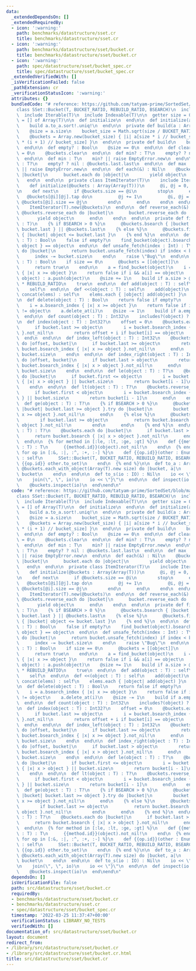 ```yaml
---
data:
  _extendedDependsOn: []
  _extendedRequiredBy:
  - icon: ':warning:'
    path: benchmarks/datastructure/sset.cr
    title: benchmarks/datastructure/sset.cr
  - icon: ':warning:'
    path: benchmarks/datastructure/sset/bucket.cr
    title: benchmarks/datastructure/sset/bucket.cr
  - icon: ':warning:'
    path: spec/datastructure/sset/bucket_spec.cr
    title: spec/datastructure/sset/bucket_spec.cr
  _extendedVerifiedWith: []
  _isVerificationFailed: false
  _pathExtension: cr
  _verificationStatusIcon: ':warning:'
  attributes: {}
  bundledCode: "# reference: https://github.com/tatyam-prime/SortedSet/blob/main/SortedSet.py\n\
    class SSet::Bucket(T, BUCKET_RATIO, REBUILD_RATIO, BSEARCH)\n  include Enumerable(T)\n\
    \  include Iterable(T)\n  include Indexable(T)\n\n  getter size = 0\n  @buckets\
    \ = [] of Array(T)\n\n  def initialize\n  end\n\n  def initialize(a : Enumerable(T))\n\
    \    build a.to_a.sort!.uniq!\n  end\n\n  private def build(a : Array(T)) : Nil\n\
    \    @size = a.size\n    bucket_size = Math.sqrt(size / BUCKET_RATIO).ceil.to_i\n\
    \    @buckets = Array.new(bucket_size) { |i| a[size * i // bucket_size...size\
    \ * (i + 1) // bucket_size] }\n  end\n\n  private def build\n    build to_a\n\
    \  end\n\n  def empty? : Bool\n    @size == 0\n  end\n\n  def clear\n    @size\
    \ = 0\n    @buckets.clear\n  end\n\n  def min? : T?\n    empty? ? nil : @buckets.first.first\n\
    \  end\n\n  def min : T\n    min? || raise EmptyError.new\n  end\n\n  def max?\
    \ : T?\n    empty? ? nil : @buckets.last.last\n  end\n\n  def max : T\n    max?\
    \ || raise EmptyError.new\n  end\n\n  def each(&) : Nil\n    @buckets.each do\
    \ |bucket|\n      bucket.each do |object|\n        yield object\n      end\n \
    \   end\n  end\n\n  private class ItemIterator(T)\n    include Iterator(T)\n\n\
    \    def initialize(@buckets : Array(Array(T)))\n      @i, @j = 0, 0\n    end\n\
    \n    def next\n      if @buckets.size == @i\n        stop\n      else\n     \
    \   @buckets[@i][@j].tap do\n          @j += 1\n          @i, @j = @i + 1, 0 if\
    \ @buckets[@i].size == @j\n        end\n      end\n    end\n  end\n\n  def each\n\
    \    ItemIterator(T).new(@buckets)\n  end\n\n  def reverse_each(&) : Nil\n   \
    \ @buckets.reverse_each do |bucket|\n      bucket.reverse_each do |object|\n \
    \       yield object\n      end\n    end\n  end\n\n  private def find_bucket(object\
    \ : T)\n    {% if BSEARCH > 0 %}\n      @buckets.bsearch { |bucket| object <=\
    \ bucket.last } || @buckets.last\n    {% else %}\n      @buckets.find(@buckets.last)\
    \ { |bucket| object <= bucket.last }\n    {% end %}\n  end\n\n  def includes?(object\
    \ : T) : Bool\n    false if empty?\n    find_bucket(object).bsearch { |x| x >=\
    \ object } == object\n  end\n\n  def unsafe_fetch(index : Int) : T\n    @buckets.each\
    \ do |bucket|\n      return bucket.unsafe_fetch(index) if index < bucket.size\n\
    \      index -= bucket.size\n    end\n    raise \"Bug\"\n  end\n\n  def add?(object\
    \ : T) : Bool\n    if size == 0\n      @buckets = [[object]]\n      @size = 1\n\
    \      return true\n    end\n\n    a = find_bucket(object)\n    i = a.bsearch_index\
    \ { |x| x >= object }\n    return false if i && a[i] == object\n    i ? a.insert(i,\
    \ object) : a.push(object)\n    @size += 1\n    build if a.size > @buckets.size\
    \ * REBUILD_RATIO\n    true\n  end\n\n  def add(object : T) : self\n    add?(object)\n\
    \    self\n  end\n\n  def <<(object : T) : self\n    add(object)\n  end\n\n  def\
    \ concat(elems) : self\n    elems.each { |object| add(object) }\n    self\n  end\n\
    \n  def delete(object : T) : Bool\n    return false if empty?\n    a = find_bucket(object)\n\
    \    i = a.bsearch_index { |x| x >= object }\n    return false if i.nil? || a[i]\
    \ != object\n    a.delete_at(i)\n    @size -= 1\n    build if a.empty?\n    true\n\
    \  end\n\n  def count(object : T) : Int32\n    includes?(object) ? 1 : 0\n  end\n\
    \n  def index(object : T) : Int32?\n    offset = 0\n    @buckets.each do |bucket|\n\
    \      if bucket.last >= object\n        i = bucket.bsearch_index { |x| x >= object\
    \ }.not_nil!\n        return offset + i if bucket[i] == object\n      end\n  \
    \  end\n  end\n\n  def index_left(object : T) : Int32\n    @buckets.reduce(0)\
    \ do |offset, bucket|\n      if bucket.last >= object\n        return offset +\
    \ bucket.bsearch_index { |x| x >= object }.not_nil!\n      end\n      offset +\
    \ bucket.size\n    end\n  end\n\n  def index_right(object : T) : Int32?\n    @buckets.reduce(0)\
    \ do |offset, bucket|\n      if bucket.last > object\n        return offset +\
    \ bucket.bsearch_index { |x| x > object }.not_nil!\n      end\n      offset +\
    \ bucket.size\n    end\n  end\n\n  def le(object : T) : T?\n    @buckets.reverse_each\
    \ do |bucket|\n      if bucket.first <= object\n        i = bucket.bsearch_index\
    \ { |x| x > object } || bucket.size\n        return bucket[i - 1]\n      end\n\
    \    end\n  end\n\n  def lt(object : T) : T?\n    @buckets.reverse_each do |bucket|\n\
    \      if bucket.first < object\n        i = bucket.bsearch_index { |x| x >= object\
    \ } || bucket.size\n        return bucket[i - 1]\n      end\n    end\n  end\n\n\
    \  def ge(object : T) : T?\n    {% if BSEARCH > 0 %}\n      @buckets.bsearch {\
    \ |bucket| bucket.last >= object }.try do |bucket|\n        bucket.bsearch { |x|\
    \ x >= object }.not_nil!\n      end\n    {% else %}\n      @buckets.each do |bucket|\n\
    \        if bucket.last >= object\n          return bucket.bsearch { |x| x >=\
    \ object }.not_nil!\n        end\n      end\n    {% end %}\n  end\n\n  def gt(object\
    \ : T) : T?\n    @buckets.each do |bucket|\n      if bucket.last > object\n  \
    \      return bucket.bsearch { |x| x > object }.not_nil!\n      end\n    end\n\
    \  end\n\n  {% for method in [:le, :lt, :ge, :gt] %}\n    def {{method.id}}!(object\
    \ : T) : T\n      {{method.id}}(object).not_nil!\n    end\n  {% end %}\n\n  {%\
    \ for op in [:&, :|, :^, :+, :-] %}\n    def {{op.id}}(other : Enumerable(T))\
    \ : self\n      SSet::Bucket(T, BUCKET_RATIO, REBUILD_RATIO, BSEARCH).new (self.to_set\
    \ {{op.id}} other.to_set)\n    end\n  {% end %}\n\n  def to_a : Array(T)\n   \
    \ @buckets.each_with_object(Array(T).new size) do |bucket, a|\n      a.concat\
    \ bucket\n    end\n  end\n\n  def to_s(io : IO) : Nil\n    io << \"SSet::Bucket{\"\
    \n    join(\", \", io)\n    io << \"}\"\n  end\n\n  def inspect(io : IO) : Nil\n\
    \    @buckets.inspect(io)\n  end\nend\n"
  code: "# reference: https://github.com/tatyam-prime/SortedSet/blob/main/SortedSet.py\n\
    class SSet::Bucket(T, BUCKET_RATIO, REBUILD_RATIO, BSEARCH)\n  include Enumerable(T)\n\
    \  include Iterable(T)\n  include Indexable(T)\n\n  getter size = 0\n  @buckets\
    \ = [] of Array(T)\n\n  def initialize\n  end\n\n  def initialize(a : Enumerable(T))\n\
    \    build a.to_a.sort!.uniq!\n  end\n\n  private def build(a : Array(T)) : Nil\n\
    \    @size = a.size\n    bucket_size = Math.sqrt(size / BUCKET_RATIO).ceil.to_i\n\
    \    @buckets = Array.new(bucket_size) { |i| a[size * i // bucket_size...size\
    \ * (i + 1) // bucket_size] }\n  end\n\n  private def build\n    build to_a\n\
    \  end\n\n  def empty? : Bool\n    @size == 0\n  end\n\n  def clear\n    @size\
    \ = 0\n    @buckets.clear\n  end\n\n  def min? : T?\n    empty? ? nil : @buckets.first.first\n\
    \  end\n\n  def min : T\n    min? || raise EmptyError.new\n  end\n\n  def max?\
    \ : T?\n    empty? ? nil : @buckets.last.last\n  end\n\n  def max : T\n    max?\
    \ || raise EmptyError.new\n  end\n\n  def each(&) : Nil\n    @buckets.each do\
    \ |bucket|\n      bucket.each do |object|\n        yield object\n      end\n \
    \   end\n  end\n\n  private class ItemIterator(T)\n    include Iterator(T)\n\n\
    \    def initialize(@buckets : Array(Array(T)))\n      @i, @j = 0, 0\n    end\n\
    \n    def next\n      if @buckets.size == @i\n        stop\n      else\n     \
    \   @buckets[@i][@j].tap do\n          @j += 1\n          @i, @j = @i + 1, 0 if\
    \ @buckets[@i].size == @j\n        end\n      end\n    end\n  end\n\n  def each\n\
    \    ItemIterator(T).new(@buckets)\n  end\n\n  def reverse_each(&) : Nil\n   \
    \ @buckets.reverse_each do |bucket|\n      bucket.reverse_each do |object|\n \
    \       yield object\n      end\n    end\n  end\n\n  private def find_bucket(object\
    \ : T)\n    {% if BSEARCH > 0 %}\n      @buckets.bsearch { |bucket| object <=\
    \ bucket.last } || @buckets.last\n    {% else %}\n      @buckets.find(@buckets.last)\
    \ { |bucket| object <= bucket.last }\n    {% end %}\n  end\n\n  def includes?(object\
    \ : T) : Bool\n    false if empty?\n    find_bucket(object).bsearch { |x| x >=\
    \ object } == object\n  end\n\n  def unsafe_fetch(index : Int) : T\n    @buckets.each\
    \ do |bucket|\n      return bucket.unsafe_fetch(index) if index < bucket.size\n\
    \      index -= bucket.size\n    end\n    raise \"Bug\"\n  end\n\n  def add?(object\
    \ : T) : Bool\n    if size == 0\n      @buckets = [[object]]\n      @size = 1\n\
    \      return true\n    end\n\n    a = find_bucket(object)\n    i = a.bsearch_index\
    \ { |x| x >= object }\n    return false if i && a[i] == object\n    i ? a.insert(i,\
    \ object) : a.push(object)\n    @size += 1\n    build if a.size > @buckets.size\
    \ * REBUILD_RATIO\n    true\n  end\n\n  def add(object : T) : self\n    add?(object)\n\
    \    self\n  end\n\n  def <<(object : T) : self\n    add(object)\n  end\n\n  def\
    \ concat(elems) : self\n    elems.each { |object| add(object) }\n    self\n  end\n\
    \n  def delete(object : T) : Bool\n    return false if empty?\n    a = find_bucket(object)\n\
    \    i = a.bsearch_index { |x| x >= object }\n    return false if i.nil? || a[i]\
    \ != object\n    a.delete_at(i)\n    @size -= 1\n    build if a.empty?\n    true\n\
    \  end\n\n  def count(object : T) : Int32\n    includes?(object) ? 1 : 0\n  end\n\
    \n  def index(object : T) : Int32?\n    offset = 0\n    @buckets.each do |bucket|\n\
    \      if bucket.last >= object\n        i = bucket.bsearch_index { |x| x >= object\
    \ }.not_nil!\n        return offset + i if bucket[i] == object\n      end\n  \
    \  end\n  end\n\n  def index_left(object : T) : Int32\n    @buckets.reduce(0)\
    \ do |offset, bucket|\n      if bucket.last >= object\n        return offset +\
    \ bucket.bsearch_index { |x| x >= object }.not_nil!\n      end\n      offset +\
    \ bucket.size\n    end\n  end\n\n  def index_right(object : T) : Int32?\n    @buckets.reduce(0)\
    \ do |offset, bucket|\n      if bucket.last > object\n        return offset +\
    \ bucket.bsearch_index { |x| x > object }.not_nil!\n      end\n      offset +\
    \ bucket.size\n    end\n  end\n\n  def le(object : T) : T?\n    @buckets.reverse_each\
    \ do |bucket|\n      if bucket.first <= object\n        i = bucket.bsearch_index\
    \ { |x| x > object } || bucket.size\n        return bucket[i - 1]\n      end\n\
    \    end\n  end\n\n  def lt(object : T) : T?\n    @buckets.reverse_each do |bucket|\n\
    \      if bucket.first < object\n        i = bucket.bsearch_index { |x| x >= object\
    \ } || bucket.size\n        return bucket[i - 1]\n      end\n    end\n  end\n\n\
    \  def ge(object : T) : T?\n    {% if BSEARCH > 0 %}\n      @buckets.bsearch {\
    \ |bucket| bucket.last >= object }.try do |bucket|\n        bucket.bsearch { |x|\
    \ x >= object }.not_nil!\n      end\n    {% else %}\n      @buckets.each do |bucket|\n\
    \        if bucket.last >= object\n          return bucket.bsearch { |x| x >=\
    \ object }.not_nil!\n        end\n      end\n    {% end %}\n  end\n\n  def gt(object\
    \ : T) : T?\n    @buckets.each do |bucket|\n      if bucket.last > object\n  \
    \      return bucket.bsearch { |x| x > object }.not_nil!\n      end\n    end\n\
    \  end\n\n  {% for method in [:le, :lt, :ge, :gt] %}\n    def {{method.id}}!(object\
    \ : T) : T\n      {{method.id}}(object).not_nil!\n    end\n  {% end %}\n\n  {%\
    \ for op in [:&, :|, :^, :+, :-] %}\n    def {{op.id}}(other : Enumerable(T))\
    \ : self\n      SSet::Bucket(T, BUCKET_RATIO, REBUILD_RATIO, BSEARCH).new (self.to_set\
    \ {{op.id}} other.to_set)\n    end\n  {% end %}\n\n  def to_a : Array(T)\n   \
    \ @buckets.each_with_object(Array(T).new size) do |bucket, a|\n      a.concat\
    \ bucket\n    end\n  end\n\n  def to_s(io : IO) : Nil\n    io << \"SSet::Bucket{\"\
    \n    join(\", \", io)\n    io << \"}\"\n  end\n\n  def inspect(io : IO) : Nil\n\
    \    @buckets.inspect(io)\n  end\nend\n"
  dependsOn: []
  isVerificationFile: false
  path: src/datastructure/sset/bucket.cr
  requiredBy:
  - benchmarks/datastructure/sset/bucket.cr
  - benchmarks/datastructure/sset.cr
  - spec/datastructure/sset/bucket_spec.cr
  timestamp: '2022-03-25 11:37:47+00:00'
  verificationStatus: LIBRARY_NO_TESTS
  verifiedWith: []
documentation_of: src/datastructure/sset/bucket.cr
layout: document
redirect_from:
- /library/src/datastructure/sset/bucket.cr
- /library/src/datastructure/sset/bucket.cr.html
title: src/datastructure/sset/bucket.cr
---
```

